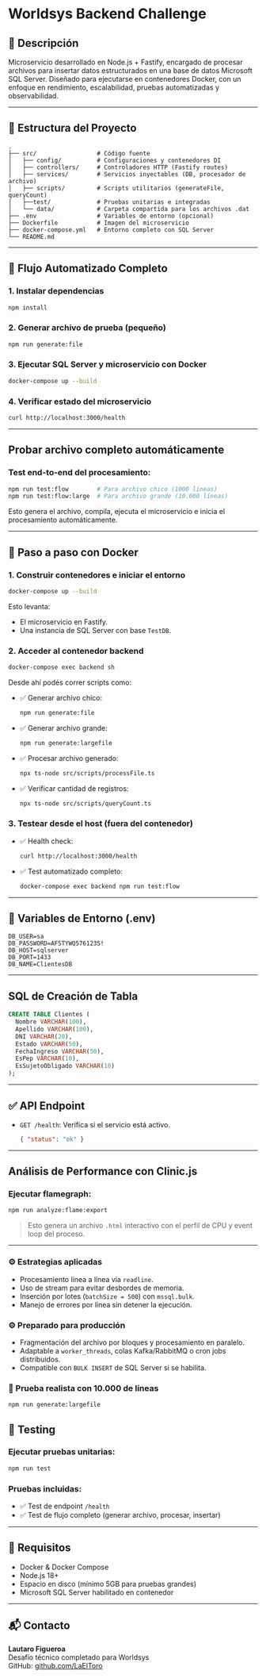 # Worldsys Backend Challenge

## 🧠 Descripción

Microservicio desarrollado en Node.js + Fastify, encargado de procesar archivos para insertar datos estructurados en una base de datos Microsoft SQL Server. Diseñado para ejecutarse en contenedores Docker, con un enfoque en rendimiento, escalabilidad, pruebas automatizadas y observabilidad.

---

## 📁 Estructura del Proyecto

```
.
├── src/                 # Código fuente
│   ├── config/          # Configuraciones y contenedores DI
│   ├── controllers/     # Controladores HTTP (Fastify routes)
│   ├── services/        # Servicios inyectables (DB, procesador de archivo)
│   ├── scripts/         # Scripts utilitarios (generateFile, queryCount)
│   ├──test/             # Pruebas unitarias e integradas
│   └── data/            # Carpeta compartida para los archivos .dat
├── .env                 # Variables de entorno (opcional)
├── Dockerfile           # Imagen del microservicio
├── docker-compose.yml   # Entorno completo con SQL Server
└── README.md
```

---

## 🧪 Flujo Automatizado Completo

### 1. Instalar dependencias

```bash
npm install
```

### 2. Generar archivo de prueba (pequeño)

```bash
npm run generate:file
```

### 3. Ejecutar SQL Server y microservicio con Docker

```bash
docker-compose up --build
```

### 4. Verificar estado del microservicio

```bash
curl http://localhost:3000/health
```

---

## Probar archivo completo automáticamente

### Test end-to-end del procesamiento:

```bash
npm run test:flow        # Para archivo chico (1000 líneas)
npm run test:flow:large  # Para archivo grande (10.000 líneas)
```

Esto genera el archivo, compila, ejecuta el microservicio e inicia el procesamiento automáticamente.

---

## 🐳 Paso a paso con Docker

### 1. Construir contenedores e iniciar el entorno

```bash
docker-compose up --build
```

Esto levanta:
- El microservicio en Fastify.
- Una instancia de SQL Server con base `TestDB`.

### 2. Acceder al contenedor backend

```bash
docker-compose exec backend sh
```

Desde ahí podés correr scripts como:

- ✅ Generar archivo chico:
  ```bash
  npm run generate:file
  ```

- ✅ Generar archivo grande:
  ```bash
  npm run generate:largefile
  ```

- ✅ Procesar archivo generado:
  ```bash
  npx ts-node src/scripts/processFile.ts
  ```

- ✅ Verificar cantidad de registros:
  ```bash
  npx ts-node src/scripts/queryCount.ts
  ```

### 3. Testear desde el host (fuera del contenedor)

- ✅ Health check:
  ```bash
  curl http://localhost:3000/health
  ```

- ✅ Test automatizado completo:
  ```bash
  docker-compose exec backend npm run test:flow
  ```

---

## 📄 Variables de Entorno (.env)

```
DB_USER=sa
DB_PASSWORD=AFSTYWQ576123S!
DB_HOST=sqlserver
DB_PORT=1433
DB_NAME=ClientesDB
```

---

## SQL de Creación de Tabla

```sql
CREATE TABLE Clientes (
  Nombre VARCHAR(100),
  Apellido VARCHAR(100),
  DNI VARCHAR(20),
  Estado VARCHAR(50),
  FechaIngreso VARCHAR(50),
  EsPep VARCHAR(10),
  EsSujetoObligado VARCHAR(10)
);
```

---

## ✅ API Endpoint

* `GET /health`: Verifica si el servicio está activo.

  ```json
  { "status": "ok" }
  ```

---

## Análisis de Performance con Clinic.js

### Ejecutar flamegraph:

```bash
npm run analyze:flame:export
```

> Esto genera un archivo `.html` interactivo con el perfil de CPU y event loop del proceso.

---

### ⚙️ Estrategias aplicadas

* Procesamiento línea a línea vía `readline`.
* Uso de stream para evitar desbordes de memoria.
* Inserción por lotes (`batchSize = 500`) con `mssql.bulk`.
* Manejo de errores por línea sin detener la ejecución.

### ⚙️ Preparado para producción

* Fragmentación del archivo por bloques y procesamiento en paralelo.
* Adaptable a `worker_threads`, colas Kafka/RabbitMQ o cron jobs distribuidos.
* Compatible con `BULK INSERT` de SQL Server si se habilita.

### 🧪 Prueba realista con 10.000 de líneas

```bash
npm run generate:largefile
```

## 🧪 Testing

### Ejecutar pruebas unitarias:

```bash
npm run test
```

### Pruebas incluidas:

* ✅ Test de endpoint `/health`
* ✅ Test de flujo completo (generar archivo, procesar, insertar)

---

## 📌 Requisitos

* Docker & Docker Compose
* Node.js 18+
* Espacio en disco (mínimo 5GB para pruebas grandes)
* Microsoft SQL Server habilitado en contenedor

---

## 📬 Contacto

**Lautaro Figueroa**  
Desafío técnico completado para Worldsys  
GitHub: [github.com/LaElToro](https://github.com/LauElToro)